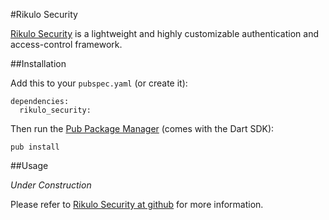 #Rikulo Security

[Rikulo Security](https://github.com/rikulo/security) is a lightweight and highly customizable authentication and access-control framework.

##Installation

Add this to your `pubspec.yaml` (or create it):

    dependencies:
      rikulo_security:

Then run the [Pub Package Manager](http://pub.dartlang.org/doc) (comes with the Dart SDK):

    pub install

##Usage

*Under Construction*

Please refer to [Rikulo Security at github](https://github.com/rikulo/security) for more information.
